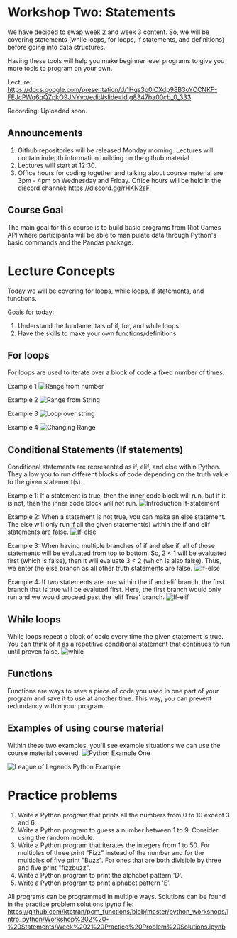 # Workshop Two: Statements
We have decided to swap week 2 and week 3 content. So, we will be covering statements (while loops, for loops, if statements, and definitions) before going into data structures.

Having these tools will help you make beginner level programs to give you more tools to program on your own.

Lecture: https://docs.google.com/presentation/d/1Hqs3p0iCXdp98B3oYCCNKF-FEJcPWq6qQZpkO9JNYvo/edit#slide=id.g8347ba00cb_0_333

Recording: Uploaded soon.

## Announcements
1. Github repositories will be released Monday morning. Lectures will contain indepth information building on the github material.
2. Lectures will start at 12:30.
3. Office hours for coding together and talking about course material are 3pm - 4pm on Wednesday and Friday. Office hours will be held in the discord channel: https://discord.gg/rHKN2sF

## Course Goal
The main goal for this course is to build basic programs from Riot Games API where participants will be able to manipulate data through Python's basic commands and the Pandas package.

# Lecture Concepts
Today we will be covering for loops, while loops, if statements, and functions.

Goals for today:
1. Understand the fundamentals of if, for, and while loops
2. Have the skills to make your own functions/definitions

## For loops
For loops are used to iterate over a block of code a fixed number of times.

Example 1
![Range from number](https://github.com/ktptran/pcm_functions/blob/master/python_workshops/intro_python/Workshop%202%20-%20Statements/Example%20Pictures/For%20loop%20-%20number%20range.png)

Example 2
![Range from String](https://github.com/ktptran/pcm_functions/blob/master/python_workshops/intro_python/Workshop%202%20-%20Statements/Example%20Pictures/For%20loop%20-%20number%20range%20string.png)

Example 3
![Loop over string](https://github.com/ktptran/pcm_functions/blob/master/python_workshops/intro_python/Workshop%202%20-%20Statements/Example%20Pictures/For%20loop%20-%20string.png)

Example 4
![Changing Range](https://github.com/ktptran/pcm_functions/blob/master/python_workshops/intro_python/Workshop%202%20-%20Statements/Example%20Pictures/For%20loop%20-%20changing%20range.png)


## Conditional Statements (If statements)
Conditional statements are represented as if, elif, and else within Python. They allow you to run different blocks of code depending on the truth value to the given statement(s). 

Example 1: If a statement is true, then the inner code block will run, but if it is not, then the inner code block will not run.
![Introduction If-statement](https://github.com/ktptran/pcm_functions/blob/master/python_workshops/intro_python/Workshop%202%20-%20Statements/Example%20Pictures/If%20statement%20Introduction.png)

Example 2: When a statement is not true, you can make an else statement. The else will only run if all the given statement(s) within the if and elif statements are false.
![If-else](https://github.com/ktptran/pcm_functions/blob/master/python_workshops/intro_python/Workshop%202%20-%20Statements/Example%20Pictures/If-else.png)

Example 3: When having multiple branches of if and else if, all of those statements will be evaluated from top to bottom. So, 2 < 1 will be evaluated first (which is false), then it will evaluate 3 < 2 (which is also false). Thus, we enter the else branch as all other truth statements are false.
![If-else](https://github.com/ktptran/pcm_functions/blob/master/python_workshops/intro_python/Workshop%202%20-%20Statements/Example%20Pictures/Multiple%20branch%20if-else.png)

Example 4: If two statements are true within the if and elif branch, the first branch that is true will be evaluted first. Here, the first branch would only run and we would proceed past the 'elif True' branch.
![If-elif](https://github.com/ktptran/pcm_functions/blob/master/python_workshops/intro_python/Workshop%202%20-%20Statements/Example%20Pictures/Multiple%20branch%20if-elif.png)


## While loops
While loops repeat a block of code every time the given statement is true. You can think of it as a repetitive conditional statement that continues to run until proven false.
![while](https://github.com/ktptran/pcm_functions/blob/master/python_workshops/intro_python/Workshop%202%20-%20Statements/Example%20Pictures/while%20loop.png)

## Functions
Functions are ways to save a piece of code you used in one part of your program and save it to use at another time. This way, you can prevent redundancy within your program.

## Examples of using course material
Within these two examples, you'll see example situations we can use the course material covered.
![Python Example One](https://github.com/ktptran/pcm_functions/blob/master/python_workshops/intro_python/Workshop%202%20-%20Statements/Python%20Combination%20Example%201.ipynb)

![League of Legends Python Example](https://github.com/ktptran/pcm_functions/blob/master/python_workshops/intro_python/Workshop%202%20-%20Statements/Python%20Combination%20Example%202.ipynb)


# Practice problems
1. Write a Python program that prints all the numbers from 0 to 10 except 3 and 6.
2. Write a Python program to guess a number between 1 to 9. Consider using the random module.
3. Write a Python program that iterates the integers from 1 to 50. For multiples of three print "Fizz" instead of the number and for the multiples of five print "Buzz". For ones that are both divisible by three and five print "fizzbuzz".
4. Write a Python program to print the alphabet pattern 'D'.
5. Write a Python program to print alphabet pattern 'E'.

All programs can be programmed in multiple ways. Solutions can be found in the practice problem solutions ipynb file: https://github.com/ktptran/pcm_functions/blob/master/python_workshops/intro_python/Workshop%202%20-%20Statements/Week%202%20Practice%20Problem%20Solutions.ipynb
